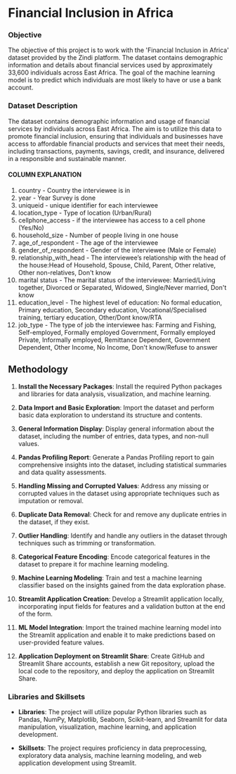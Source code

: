 ﻿# Financial Inclusion in Africa

### Objective
The objective of this project is to work with the 'Financial Inclusion in Africa' dataset provided by the Zindi platform. The dataset contains demographic information and details about financial services used by approximately 33,600 individuals across East Africa. The goal of the machine learning model is to predict which individuals are most likely to have or use a bank account.

### Dataset Description
The dataset contains demographic information and usage of financial services by individuals across East Africa. The aim is to utilize this data to promote financial inclusion, ensuring that individuals and businesses have access to affordable financial products and services that meet their needs, including transactions, payments, savings, credit, and insurance, delivered in a responsible and sustainable manner.

#### COLUMN EXPLANATION

1. country - Country the interviewee is in
2. year - Year Survey is done
3. uniqueid - unique identifier for each interviewee
4. location_type - Type of location (Urban/Rural)
5. cellphone_access - if the interviewee has access to a cell phone (Yes/No)
6. household_size - Number of people living in one house
7. age_of_respondent - The age of the interviewee
8. gender_of_respondent - Gender of the interviewee (Male or Female)
9. relationship_with_head - The interviewee’s relationship with the head of the house:Head of Household, Spouse, Child, Parent, Other relative, Other non-relatives, Don't know
10. marital status - The marital status of the interviewee: Married/Living together, Divorced or Separated, Widowed, Single/Never married, Don't know
11. education_level - The highest level of education: No formal education, Primary education, Secondary education, Vocational/Specialised training, tertiary education, Other/Dont know/RTA
12. job_type - The type of job the interviewee has: Farming and Fishing, Self-employed, Formally employed Government, Formally employed Private, Informally employed, Remittance Dependent, Government Dependent, Other Income, No Income, Don't know/Refuse to answer


## Methodology
1. **Install the Necessary Packages**: Install the required Python packages and libraries for data analysis, visualization, and machine learning.

2. **Data Import and Basic Exploration**: Import the dataset and perform basic data exploration to understand its structure and contents.

3. **General Information Display**: Display general information about the dataset, including the number of entries, data types, and non-null values.

4. **Pandas Profiling Report**: Generate a Pandas Profiling report to gain comprehensive insights into the dataset, including statistical summaries and data quality assessments.

5. **Handling Missing and Corrupted Values**: Address any missing or corrupted values in the dataset using appropriate techniques such as imputation or removal.

6. **Duplicate Data Removal**: Check for and remove any duplicate entries in the dataset, if they exist.

7. **Outlier Handling**: Identify and handle any outliers in the dataset through techniques such as trimming or transformation.

8. **Categorical Feature Encoding**: Encode categorical features in the dataset to prepare it for machine learning modeling.

9. **Machine Learning Modeling**: Train and test a machine learning classifier based on the insights gained from the data exploration phase.

10. **Streamlit Application Creation**: Develop a Streamlit application locally, incorporating input fields for features and a validation button at the end of the form.

11. **ML Model Integration**: Import the trained machine learning model into the Streamlit application and enable it to make predictions based on user-provided feature values.

12. **Application Deployment on Streamlit Share**: Create GitHub and Streamlit Share accounts, establish a new Git repository, upload the local code to the repository, and deploy the application on Streamlit Share.

### Libraries and Skillsets
- **Libraries**: The project will utilize popular Python libraries such as Pandas, NumPy, Matplotlib, Seaborn, Scikit-learn, and Streamlit for data manipulation, visualization, machine learning, and application development.
  
- **Skillsets**: The project requires proficiency in data preprocessing, exploratory data analysis, machine learning modeling, and web application development using Streamlit.
